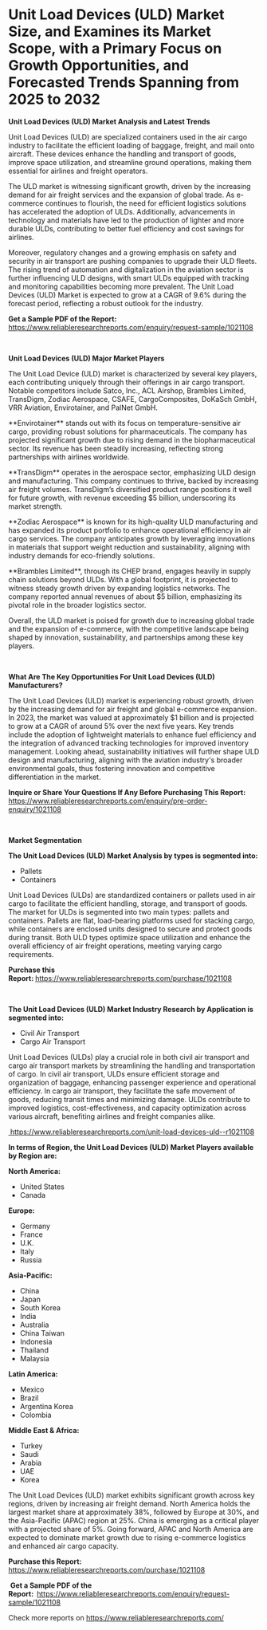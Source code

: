 <p><h1>Unit Load Devices (ULD) Market Size, and Examines its Market Scope, with a Primary Focus on Growth Opportunities, and Forecasted Trends Spanning from 2025 to 2032</h1></p><p><strong>Unit Load Devices (ULD) Market Analysis and Latest Trends</strong></p>
<p><p>Unit Load Devices (ULD) are specialized containers used in the air cargo industry to facilitate the efficient loading of baggage, freight, and mail onto aircraft. These devices enhance the handling and transport of goods, improve space utilization, and streamline ground operations, making them essential for airlines and freight operators.</p><p>The ULD market is witnessing significant growth, driven by the increasing demand for air freight services and the expansion of global trade. As e-commerce continues to flourish, the need for efficient logistics solutions has accelerated the adoption of ULDs. Additionally, advancements in technology and materials have led to the production of lighter and more durable ULDs, contributing to better fuel efficiency and cost savings for airlines.</p><p>Moreover, regulatory changes and a growing emphasis on safety and security in air transport are pushing companies to upgrade their ULD fleets. The rising trend of automation and digitalization in the aviation sector is further influencing ULD designs, with smart ULDs equipped with tracking and monitoring capabilities becoming more prevalent. The Unit Load Devices (ULD) Market is expected to grow at a CAGR of 9.6% during the forecast period, reflecting a robust outlook for the industry.</p></p>
<p><strong>Get a Sample PDF of the Report:&nbsp;</strong> <a href="https://www.reliableresearchreports.com/enquiry/request-sample/1021108?utm_campaign=3034&utm_medium=2&utm_source=Github&utm_content=ia&utm_term=21032025&utm_id=unit-load-devices-uld">https://www.reliableresearchreports.com/enquiry/request-sample/1021108</a></p>
<p>&nbsp;</p>
<p><strong>Unit Load Devices (ULD) Major Market Players</strong></p>
<p><p>The Unit Load Device (ULD) market is characterized by several key players, each contributing uniquely through their offerings in air cargo transport. Notable competitors include Satco, Inc., ACL Airshop, Brambles Limited, TransDigm, Zodiac Aerospace, CSAFE, CargoComposites, DoKaSch GmbH, VRR Aviation, Envirotainer, and PalNet GmbH.</p><p>**Envirotainer** stands out with its focus on temperature-sensitive air cargo, providing robust solutions for pharmaceuticals. The company has projected significant growth due to rising demand in the biopharmaceutical sector. Its revenue has been steadily increasing, reflecting strong partnerships with airlines worldwide.</p><p>**TransDigm** operates in the aerospace sector, emphasizing ULD design and manufacturing. This company continues to thrive, backed by increasing air freight volumes. TransDigm’s diversified product range positions it well for future growth, with revenue exceeding $5 billion, underscoring its market strength.</p><p>**Zodiac Aerospace** is known for its high-quality ULD manufacturing and has expanded its product portfolio to enhance operational efficiency in air cargo services. The company anticipates growth by leveraging innovations in materials that support weight reduction and sustainability, aligning with industry demands for eco-friendly solutions.</p><p>**Brambles Limited**, through its CHEP brand, engages heavily in supply chain solutions beyond ULDs. With a global footprint, it is projected to witness steady growth driven by expanding logistics networks. The company reported annual revenues of about $5 billion, emphasizing its pivotal role in the broader logistics sector.</p><p>Overall, the ULD market is poised for growth due to increasing global trade and the expansion of e-commerce, with the competitive landscape being shaped by innovation, sustainability, and partnerships among these key players.</p></p>
<p>&nbsp;</p>
<p><strong>What Are The Key Opportunities For Unit Load Devices (ULD) Manufacturers?</strong></p>
<p><p>The Unit Load Devices (ULD) market is experiencing robust growth, driven by the increasing demand for air freight and global e-commerce expansion. In 2023, the market was valued at approximately $1 billion and is projected to grow at a CAGR of around 5% over the next five years. Key trends include the adoption of lightweight materials to enhance fuel efficiency and the integration of advanced tracking technologies for improved inventory management. Looking ahead, sustainability initiatives will further shape ULD design and manufacturing, aligning with the aviation industry's broader environmental goals, thus fostering innovation and competitive differentiation in the market.</p></p>
<p><strong>Inquire or Share Your Questions If Any Before Purchasing This Report:</strong> <a href="https://www.reliableresearchreports.com/enquiry/pre-order-enquiry/1021108?utm_campaign=3034&utm_medium=2&utm_source=Github&utm_content=ia&utm_term=21032025&utm_id=unit-load-devices-uld">https://www.reliableresearchreports.com/enquiry/pre-order-enquiry/1021108</a></p>
<p>&nbsp;</p>
<p><strong>Market Segmentation</strong></p>
<p><strong>The Unit Load Devices (ULD) Market Analysis by types is segmented into:</strong></p>
<p><ul><li>Pallets</li><li>Containers</li></ul></p>
<p><p>Unit Load Devices (ULDs) are standardized containers or pallets used in air cargo to facilitate the efficient handling, storage, and transport of goods. The market for ULDs is segmented into two main types: pallets and containers. Pallets are flat, load-bearing platforms used for stacking cargo, while containers are enclosed units designed to secure and protect goods during transit. Both ULD types optimize space utilization and enhance the overall efficiency of air freight operations, meeting varying cargo requirements.</p></p>
<p><strong>Purchase this Report:&nbsp;</strong><a href="https://www.reliableresearchreports.com/purchase/1021108?utm_campaign=3034&utm_medium=2&utm_source=Github&utm_content=ia&utm_term=21032025&utm_id=unit-load-devices-uld">https://www.reliableresearchreports.com/purchase/1021108</a></p>
<p>&nbsp;</p>
<p><strong>The Unit Load Devices (ULD) Market Industry Research by Application is segmented into:</strong></p>
<p><ul><li>Civil Air Transport</li><li>Cargo Air Transport</li></ul></p>
<p><p>Unit Load Devices (ULDs) play a crucial role in both civil air transport and cargo air transport markets by streamlining the handling and transportation of cargo. In civil air transport, ULDs ensure efficient storage and organization of baggage, enhancing passenger experience and operational efficiency. In cargo air transport, they facilitate the safe movement of goods, reducing transit times and minimizing damage. ULDs contribute to improved logistics, cost-effectiveness, and capacity optimization across various aircraft, benefiting airlines and freight companies alike.</p></p>
<p><a href="https://www.reliableresearchreports.com/unit-load-devices-uld--r1021108?utm_campaign=3034&utm_medium=2&utm_source=Github&utm_content=ia&utm_term=21032025&utm_id=unit-load-devices-uld">&nbsp;https://www.reliableresearchreports.com/unit-load-devices-uld--r1021108</a></p>
<p><strong>In terms of Region, the Unit Load Devices (ULD) Market Players available by Region are:</strong></p>
<p>
    <p> <strong> North America: </strong>
        <ul>
            <li>United States</li>
            <li>Canada</li>
        </ul>
        </p> 
    <p> <strong> Europe: </strong>
        <ul>
            <li>Germany</li>
            <li>France</li>
            <li>U.K.</li>
            <li>Italy</li>
            <li>Russia</li>
        </ul>
        </p> 
    <p> <strong> Asia-Pacific: </strong>
        <ul>
            <li>China</li>
            <li>Japan</li>
            <li>South Korea</li>
            <li>India</li>
            <li>Australia</li>
            <li>China Taiwan</li>
            <li>Indonesia</li>
            <li>Thailand</li>
            <li>Malaysia</li>
        </ul>
        </p> 
    <p> <strong> Latin America: </strong>
        <ul>
            <li>Mexico</li>
            <li>Brazil</li>
            <li>Argentina Korea</li>
            <li>Colombia</li>
        </ul>
        </p> 
    <p> <strong> Middle East & Africa: </strong>
        <ul>
            <li>Turkey</li>
            <li>Saudi</li>
            <li>Arabia</li>
            <li>UAE</li>
            <li>Korea</li>
        </ul>
    </p>
    </p>
<p><p>The Unit Load Devices (ULD) market exhibits significant growth across key regions, driven by increasing air freight demand. North America holds the largest market share at approximately 38%, followed by Europe at 30%, and the Asia-Pacific (APAC) region at 25%. China is emerging as a critical player with a projected share of 5%. Going forward, APAC and North America are expected to dominate market growth due to rising e-commerce logistics and enhanced air cargo capacity.</p></p>
<p><strong>Purchase this Report: </strong><a href="https://www.reliableresearchreports.com/purchase/1021108?utm_campaign=3034&utm_medium=2&utm_source=Github&utm_content=ia&utm_term=21032025&utm_id=unit-load-devices-uld">https://www.reliableresearchreports.com/purchase/1021108</a></p>
<p>&nbsp;<strong>Get a Sample PDF of the Report:&nbsp;&nbsp;</strong><a href="https://www.reliableresearchreports.com/enquiry/request-sample/1021108?utm_campaign=3034&utm_medium=2&utm_source=Github&utm_content=ia&utm_term=21032025&utm_id=unit-load-devices-uld">https://www.reliableresearchreports.com/enquiry/request-sample/1021108</a></p>
<p><strong></strong></p>
<p>Check more reports on <a href="https://www.reliableresearchreports.com/?utm_campaign=3034&utm_medium=2&utm_source=Github&utm_content=ia&utm_term=21032025&utm_id=unit-load-devices-uld">https://www.reliableresearchreports.com/</a></p>